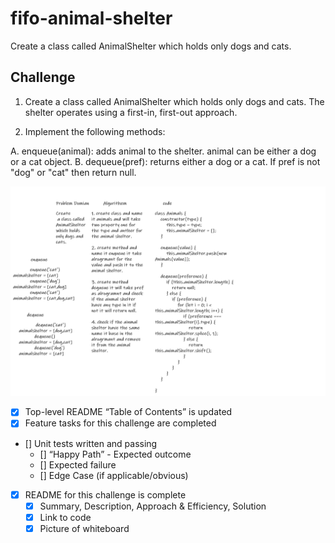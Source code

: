 # fifo-animal-shelter

Create a class called AnimalShelter which holds only dogs and cats.

## Challenge

1. Create a class called AnimalShelter which holds only dogs and cats. The shelter operates using a first-in, first-out approach.


2. Implement the following methods:

A. enqueue(animal): adds animal to the shelter. animal can be either a dog or a cat object.
B. dequeue(pref): returns either a dog or a cat. If pref is not "dog" or "cat" then return null.





![fifo-animal-shelter](./fifo-animal-shelter.png)



 - [x] Top-level README “Table of Contents” is updated
 - [x] Feature tasks for this challenge are completed
 - [] Unit tests written and passing
     - [] “Happy Path” - Expected outcome
     - [] Expected failure
     - [] Edge Case (if applicable/obvious)
 - [x] README for this challenge is complete
     - [x] Summary, Description, Approach & Efficiency, Solution
     - [x] Link to code
     - [x] Picture of whiteboard